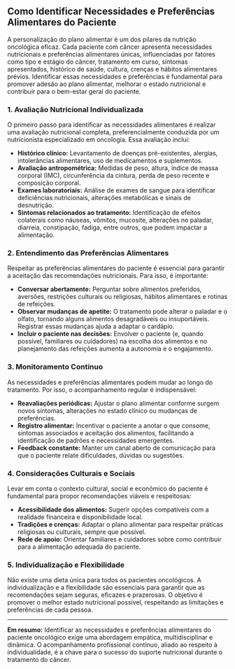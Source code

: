 
## Como Identificar Necessidades e Preferências Alimentares do Paciente

A personalização do plano alimentar é um dos pilares da nutrição oncológica eficaz. Cada paciente com câncer apresenta necessidades nutricionais e preferências alimentares únicas, influenciadas por fatores como tipo e estágio do câncer, tratamento em curso, sintomas apresentados, histórico de saúde, cultura, crenças e hábitos alimentares prévios. Identificar essas necessidades e preferências é fundamental para promover adesão ao plano alimentar, melhorar o estado nutricional e contribuir para o bem-estar geral do paciente.

### 1. Avaliação Nutricional Individualizada

O primeiro passo para identificar as necessidades alimentares é realizar uma avaliação nutricional completa, preferencialmente conduzida por um nutricionista especializado em oncologia. Essa avaliação inclui:

- **Histórico clínico:** Levantamento de doenças pré-existentes, alergias, intolerâncias alimentares, uso de medicamentos e suplementos.
- **Avaliação antropométrica:** Medidas de peso, altura, índice de massa corporal (IMC), circunferência da cintura, perda de peso recente e composição corporal.
- **Exames laboratoriais:** Análise de exames de sangue para identificar deficiências nutricionais, alterações metabólicas e sinais de desnutrição.
- **Sintomas relacionados ao tratamento:** Identificação de efeitos colaterais como náuseas, vômitos, mucosite, alterações no paladar, diarreia, constipação, fadiga, entre outros, que podem impactar a alimentação.

### 2. Entendimento das Preferências Alimentares

Respeitar as preferências alimentares do paciente é essencial para garantir a aceitação das recomendações nutricionais. Para isso, é importante:

- **Conversar abertamente:** Perguntar sobre alimentos preferidos, aversões, restrições culturais ou religiosas, hábitos alimentares e rotinas de refeições.
- **Observar mudanças de apetite:** O tratamento pode alterar o paladar e o olfato, tornando alguns alimentos desagradáveis ou insuportáveis. Registrar essas mudanças ajuda a adaptar o cardápio.
- **Incluir o paciente nas decisões:** Envolver o paciente (e, quando possível, familiares ou cuidadores) na escolha dos alimentos e no planejamento das refeições aumenta a autonomia e o engajamento.

### 3. Monitoramento Contínuo

As necessidades e preferências alimentares podem mudar ao longo do tratamento. Por isso, o acompanhamento regular é indispensável:

- **Reavaliações periódicas:** Ajustar o plano alimentar conforme surgem novos sintomas, alterações no estado clínico ou mudanças de preferências.
- **Registro alimentar:** Incentivar o paciente a anotar o que consome, sintomas associados e aceitação dos alimentos, facilitando a identificação de padrões e necessidades emergentes.
- **Feedback constante:** Manter um canal aberto de comunicação para que o paciente relate dificuldades, dúvidas ou sugestões.

### 4. Considerações Culturais e Sociais

Levar em conta o contexto cultural, social e econômico do paciente é fundamental para propor recomendações viáveis e respeitosas:

- **Acessibilidade dos alimentos:** Sugerir opções compatíveis com a realidade financeira e disponibilidade local.
- **Tradições e crenças:** Adaptar o plano alimentar para respeitar práticas religiosas ou culturais, sempre que possível.
- **Rede de apoio:** Orientar familiares e cuidadores sobre como contribuir para a alimentação adequada do paciente.

### 5. Individualização e Flexibilidade

Não existe uma dieta única para todos os pacientes oncológicos. A individualização e a flexibilidade são essenciais para garantir que as recomendações sejam seguras, eficazes e prazerosas. O objetivo é promover o melhor estado nutricional possível, respeitando as limitações e preferências de cada pessoa.

---

**Em resumo:** Identificar as necessidades e preferências alimentares do paciente oncológico exige uma abordagem empática, multidisciplinar e dinâmica. O acompanhamento profissional contínuo, aliado ao respeito à individualidade, é a chave para o sucesso do suporte nutricional durante o tratamento do câncer.
```
